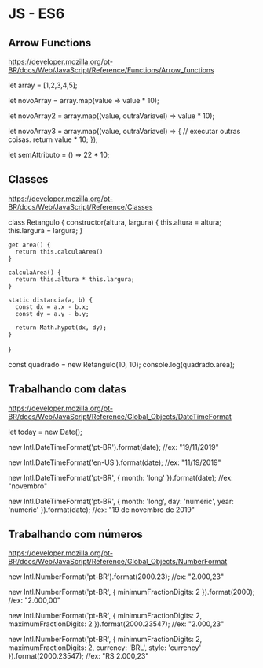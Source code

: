 # JS - ES6

## Arrow Functions
https://developer.mozilla.org/pt-BR/docs/Web/JavaScript/Reference/Functions/Arrow_functions

  let array = [1,2,3,4,5];
  
  let novoArray = array.map(value => value * 10);
  
  let novoArray2 = array.map((value, outraVariavel) => value * 10);
  
  let novoArray3 = array.map((value, outraVariavel) => {
    // executar outras coisas.
    return value * 10;
  });
  
  let semAttributo = () => 22 * 10;


## Classes
https://developer.mozilla.org/pt-BR/docs/Web/JavaScript/Reference/Classes
  
  class Retangulo {
    constructor(altura, largura) {
      this.altura = altura;
      this.largura = largura;
    }
    
    get area() {
      return this.calculaArea()  
    }  
  
    calculaArea() {  
      return this.altura * this.largura;  
    }
    
    static distancia(a, b) {
      const dx = a.x - b.x;
      const dy = a.y - b.y;

      return Math.hypot(dx, dy);
    }
  }
  
  const quadrado = new Retangulo(10, 10);
  console.log(quadrado.area);
  

## Trabalhando com datas
https://developer.mozilla.org/pt-BR/docs/Web/JavaScript/Reference/Global_Objects/DateTimeFormat
  
  let today = new Date();
  
  new Intl.DateTimeFormat('pt-BR').format(date);
  //ex: "19/11/2019"
  
  new Intl.DateTimeFormat('en-US').format(date);
  //ex: "11/19/2019"

  new Intl.DateTimeFormat('pt-BR', { month: 'long' }).format(date);
  //ex: "novembro"
  
  new Intl.DateTimeFormat('pt-BR', { month: 'long', day: 'numeric', year: 'numeric' }).format(date);
  //ex: "19 de novembro de 2019"


## Trabalhando com números
https://developer.mozilla.org/pt-BR/docs/Web/JavaScript/Reference/Global_Objects/NumberFormat

  new Intl.NumberFormat('pt-BR').format(2000.23);
  //ex: "2.000,23"
  
  new Intl.NumberFormat('pt-BR', { minimumFractionDigits: 2 }).format(2000);
  //ex: "2.000,00"

  new Intl.NumberFormat('pt-BR', { minimumFractionDigits: 2, maximumFractionDigits: 2 }).format(2000.23547);
  //ex: "2.000,23"
  
  new Intl.NumberFormat('pt-BR', { minimumFractionDigits: 2, maximumFractionDigits: 2, currency: 'BRL', style: 'currency' }).format(2000.23547);
  //ex: "RS 2.000,23"
  




